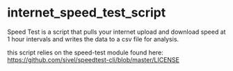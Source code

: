 # internet_speed_test_script
Speed Test is a script that pulls your internet upload and download speed at 1 hour intervals and writes the data to a csv file for analysis. 

this script relies on the speed-test module found here: https://github.com/sivel/speedtest-cli/blob/master/LICENSE
